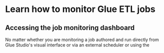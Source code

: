 # Learn how to monitor Glue ETL jobs

## Accessing the job monitoring dashboard

No matter whether you are monitoring a job authored and run directly from Glue Studio's visual interface or via an external scheduler or using the 
##

